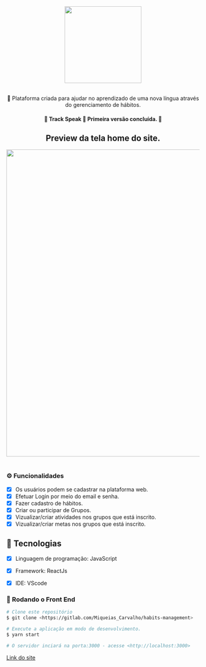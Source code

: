 <div align="center">
    <img src="https://i.imgur.com/9iUkqgG.png" width="200px"/><br><br>
</div>

<div align="center">
    <p align="center">🚀 Plataforma criada para ajudar no aprendizado de uma nova língua através do gerenciamento de hábitos.</p>
</div>
<div align="center">
    <h4> 🚧  Track Speak 🚀 Primeira versão concluída.  🚧</h4>
</div>

<div align="center">
    <h2> Preview da tela home do site.</h2>
</div>

<div align="center">
    <img width="800px" hight="300px" src="https://i.imgur.com/nWtMtcf.png" /><br><br>
</div>

### ⚙️ Funcionalidades

- [x] Os usuários podem se cadastrar na plataforma web.
- [x] Efetuar Login por meio do email e senha.
- [x] Fazer cadastro de hábitos.
- [x] Criar ou participar de Grupos.
- [x] Vizualizar/criar atividades nos grupos que está inscrito.
- [x] Vizualizar/criar metas nos grupos que está inscrito.

## 🚀 Tecnologias

- [x] Linguagem de programação: JavaScript
- [x] Framework: ReactJs
- [x] IDE: VScode


### 🎲 Rodando o Front End

```bash
# Clone este repositório
$ git clone <https://gitlab.com/Miqueias_Carvalho/habits-management>

# Execute a aplicação em modo de desenvolvimento.
$ yarn start

# O servidor inciará na porta:3000 - acesse <http://localhost:3000>

```

[Link do site](https://habits-management-seven.vercel.app/)
